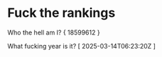 # Fuck the rankings

Who the hell am I?
{ 18599612 }

What fucking year is it?
[ 2025-03-14T06:23:20Z ]
